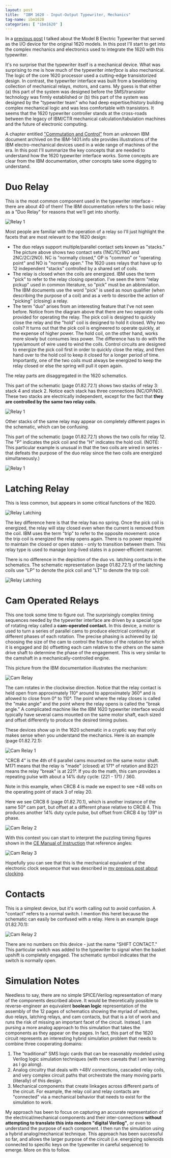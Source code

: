 ```yaml
---
layout: post
title:  "IBM 1620 - Input-Output Typewriter, Mechanics"
tag-name: ibm1620
categories: [ "ibm1620" ]
---
```


In a [previous post](/ibm1620/2024/06/27/input-output-writer-1.html) I talked about 
the Model B Electric Typewriter that served as the I/O device for the original 1620 models. In 
this post I'll start to get into the complex mechanics and electronics used to integrate 
the 1620 with this typewriter. 

It's no surprise that the typewriter itself is a mechanical device. What was surprising 
to me is how much of the typewriter _interface_ is also mechanical. The logic of the core 1620 
processor used a cutting-edge transistorized design. In 
contrast, the
typewriter interface was built from a bewildering collection of 
mechanical relays, motors, and cams. My guess is that either (a) this part of 
the system was designed before the SMS/transistor technology was firmly established or (b)
this part of the system was designed by the "typewriter team" who had deep expertise/history
building complex mechanical logic and was less comfortable with transistors. It seems that 
the 1620 typewriter controller stands at the cross-roads between the legacy of IBM/CTR mechanical calculation/tabulation 
machines and the future of electronic computing.

A chapter entitled ["Commutation and Control"](https://ibm-1401.info/pictures/IBM-FU-05-CommutationControl-.pdf) from 
an unknown IBM document archived on the IBM-1401.info site provides illustrations of the IBM 
electro-mechanical devices
used in a wide range of machines of the era. In this post I'll summarize the key concepts 
that are needed to understand how the 1620 typewriter interface works. Some concepts 
are clear from the IBM documentation, other concepts take some digging to understand. 

# Duo Relay 

This is the most common component used in the typewriter interface - there are about 40 of them! The IBM 
documentation refers to the basic relay as a "Duo Relay" for reasons that we'll get into shortly.

![Relay 1](/assets/images/relays-1a.jpg)

Most people are
familiar with the operation of a relay so I'll just highlight the facets that are 
most relevant to the 1620 design:
* The duo relays support multiple/parallel contact sets known as "stacks."  The picture above
shows two contact sets (1NC/1C/1NO and 2NC/2C/2NO). NC is "normally closed," OP is "common"
or "operating point" and NO is "normally open." The 1620 uses relays that have 
up to 12 independent "stacks" controlled by a shared set of coils. 
* The relay is closed when the coils are energized. IBM uses the term "pick" to refer to the 
relay closing operation. I've seen the term "relay pickup" used in common literature, so "pick"
must be an abbreviation.  The IBM documents use the word "pick" is used as noun qualifier (when 
describing the purpose of a coil) and as a verb to describe the action of "picking" (closing) a relay.
* The term "duo" arises from an interesting feature that I've not seen before. Notice 
from the diagram above that 
there are two separate
coils provided for operating the relay.  The pick coil is designed to quickly close the relay and 
the "hold" coil is designed to hold it closed.  Why two coils?  It turns out that the pick coil
is engineered to operate quickly, at the expense of higher power.  The hold coil, on the other
hand, works more slowly but consumes less power.  The difference
has to do with the type/amount of wire used to wind the coils. Control circuits are designed
to energize the pick coil first in order to quickly close the relay, and then hand over to the hold 
coil to keep it closed for a longer period of time. Importantly, one of the two coils
must always be energized to keep the relay closed or else the spring will pull it open again.

The relay parts are disaggregated in the 1620 schematics.

This part of the schematic (page 01.82.72.1) shows two stacks of relay 3: stack 4 and stack 2. Notice each 
stack has three connections (NC/OP/NO). These two stacks are electrically independent,
except for the fact that **they are controlled by the same two relay coils**.

![Relay 1](/assets/images/relays-3.jpg)

Other stacks of the same relay may appear on completely different pages in the schematic, which can 
be confusing.

This part of the schematic (page 01.82.72.1) shows the two coils for relay 12.  The "P" indicates the pick
coil and the "H" indicates the hold coil. (NOTE: This particular example is unusual in that the 
two coils are wired in series - that defeats the purpose of the duo relay since the two coils
are energized simultaneously.)

![Relay 1](/assets/images/relays-2.jpg)

# Latching Relay

This is less common, but appears in some critical functions of the 1620. 

![Relay Latching](/assets/images/relays-4.jpg)

The key difference here 
is that the relay has no spring.  Once the pick coil is energized, the relay will stay closed even when the current is removed from the coil.  IBM uses the term "trip" 
to refer to the opposite movement: once the trip coil is energized the relay opens again. There is 
no power required to maintain the closed or open states - only to transition between them.  This 
relay type is used to manage long-lived states in a power-efficient manner.

There is no difference in the depiction of the duo vs. latching contacts in the schematics.  The schematic
representation (page 01.82.72.1) of the latching coils use "LP" to denote the pick coil and "LT" to denote the 
trip coil:

![Relay Latching](/assets/images/relays-5.jpg)

# Cam Operated Relays

This one took some time to figure out. The surprisingly complex timing sequences needed by the typewriter
interface are driven by a special type of rotating relay called a **cam-operated contact.**
In this device, a motor is used to turn a series of parallel cams to produce electrical 
continuity at different phases of each rotation. The precise phasing is achieved
by (a) choosing the size of the cam to control the fraction of the rotation for which it
is engaged and (b) offsetting each cam relative to the others on the same drive shaft 
to determine the phase
of the engagement. This is very similar to the camshaft in a mechanically-controlled
engine.

This picture from the IBM documentation illustrates the mechanism:

![Cam Relay](/assets/images/relays-6.jpg)

The cam rotates in the clockwise direction. Notice that the relay contact is held 
open from approximately 110° around to approximately 360° and is 
allowed to close from 0° to 110°. The point where the relay closes
is called the "make angle" and the point where the relay opens is called the 
"break angle." A complicated machine like the IBM 1620 typewriter interface would
typically have several cams mounted on the same motor shaft, each sized and offset
differently to produce the desired timing pulses.

These devices show up in the 1620 schematic in a cryptic way that only makes 
sense when you understand the mechanics.  Here is an example (page 01.82.72.1):

![Cam Relay 1](/assets/images/relays-7.jpg)

"CRCB 4" is the 4th of 6 parallel cams mounted on the same motor shaft. M171 means 
that the relay is "made" (closed) at 171° of rotation and B221 means the relay
"break" is at 221°. If you do the math, this cam provides a repeating pulse with 
about a 14% duty cycle: (221 - 171) / 360.

Note in this example, when CRCB 4 is made we expect to see +48 volts on 
the operating point of stack 3 of relay 20.

Here we see CRCB 6 (page 01.82.70.1), which is another instance of the same 50° cam part, but offset at 
a different phase relative to CRCB 4. This produces another 14% duty cycle pulse,
but offset from CRCB 4 by 139° in phase.

![Cam Relay 2](/assets/images/relays-8.jpg)

With this context you can start to interpret the puzzling timing figures shown in the [CE Manual of Instruction](https://bitsavers.org/pdf/ibm/1620/fe/227-5751-1_1620_Model_1_Customer_Engineering_Manual_of_Instruction_Aug63.pdf) that
reference angles:

![Cam Relay 3](/assets/images/relays-10.jpg)

Hopefully you can see that this is the mechanical equivalent of the electronic 
clock sequence that was described in [my previous post about clocking](/ibm1620/2024/06/25/clocks-working.html).

# Contacts

This is a simplest device, but it's worth calling out to avoid confusion.  A "contact" refers to a 
normal switch.  I mention this heret because the schematic can easily be confused with 
a relay.  Here is an example (page 01.82.70.1):

![Cam Relay 2](/assets/images/relays-9.jpg)

There are no numbers on this device - just the name "SHIFT CONTACT." This particular switch was added
to the typewriter to signal when the basket upshift is completely engaged. The schematic symbol indicates that 
the switch is normally open.

# Simulation Notes

Needless to say, there are no simple SPICE/Verilog representation of many of the components described
above. It would be theoretically possible to reverse-engineer an equivalent **boolean logic** representation 
of the assembly of the 12 
pages of schematics showing the myriad of switches, duo relays, latching relays, and cam contacts, but that is a lot 
of work and runs the risk of missing an important facet of the circuit. Instead, I am pursing a more
analog approach to this simulation that takes the components as they appear on the pages. In fact, this 
part of the 1620 circuit represents an interesting hybrid 
simulation problem that needs to combine three cooperating domains:
1. The "traditional" SMS logic cards that can be reasonably modeled using Verilog logic simulation 
techniques (with more caveats that I am learning as I go along).
2. Analog circuitry that deals with +48V connections, cascaded relay coils, and very complex circuit 
paths that orchestrate the many moving parts (literally) of this design.
3. Mechanical components that create linkages across different parts of the circuit. For example, the
relay coil and relay contacts are "connected" via a mechanical behavior that needs to exist for 
the simulation to work.

My approach has been to focus on capturing an accurate representation of the electrical/mechanical 
components and their inter-connections **without attempting to translate this into 
modern "digital Verilog"**, or even to understand the purpose of each component.  I then 
run the simulation using a hybrid analog/mechanical technique. This approach has been successful
so far, and allows the larger purpose of the circuit (i.e. energizing solenoids connected to 
specific keys on the typewriter in careful sequence) to emerge. More on this to follow.


